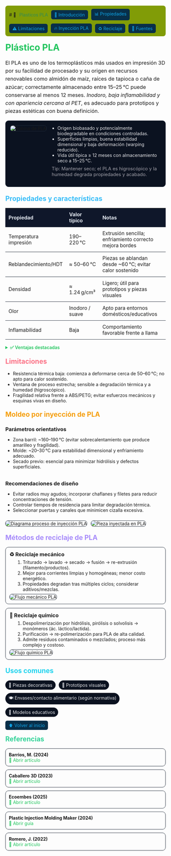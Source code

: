 
<p style="display:flex; gap:10px; flex-wrap:wrap; align-items:center; background:#819C07; padding:10px 12px; border-radius:8px;">
  # 🧃 <span style="color:#2E8B57;">Plasticos PLA</span>
  <a href="#intro" style="text-decoration:none; color:#0ea5e9; background:#082f49; padding:6px 10px; border-radius:6px;">🏁 Introducción</a>
  <a href="#propiedades" style="text-decoration:none; color:#0ea5e9; background:#082f49; padding:6px 10px; border-radius:6px;">📊 Propiedades</a>
  <a href="#limitaciones" style="text-decoration:none; color:#0ea5e9; background:#082f49; padding:6px 10px; border-radius:6px;">⚠️ Limitaciones</a>
  <a href="#inyeccion" style="text-decoration:none; color:#0ea5e9; background:#082f49; padding:6px 10px; border-radius:6px;">🔥 Inyección PLA</a>
  <a href="#reciclaje" style="text-decoration:none; color:#0ea5e9; background:#082f49; padding:6px 10px; border-radius:6px;">♻️ Reciclaje</a>
  <a href="#referencias" style="text-decoration:none; color:#0ea5e9; background:#082f49; padding:6px 10px; border-radius:6px;">🔗 Fuentes</a>
</p>

<!-- Título -->
<h1 id="intro" style="color:#22c55e; margin-top:18px;">Plástico PLA</h1>

<p style="font-size:1.02rem; line-height:1.55;">
El PLA es uno de los termoplásticos más usados en impresión 3D por su facilidad de procesado y su origen en recursos renovables como almidón de maíz, raíces de tapioca o caña de azúcar; correctamente almacenado entre 15–25 °C puede conservarse al menos 12 meses. <em>Inodoro, baja inflamabilidad y con apariencia cercana al PET</em>, es adecuado para prototipos y piezas estéticas con buena definición. 
</p>

<!-- Hero/Imagen principal -->
<div style="display:flex; gap:16px; flex-wrap:wrap; align-items:flex-start; background:#0b1220; border:1px solid #1f2937; padding:14px; border-radius:10px;">
  <img src="#" alt="Bobina de PLA" style="max-width:320px; border-radius:8px; border:1px solid #1f2937;">
  <div style="min-width:260px; flex:1;">
    <ul style="margin:0; padding-left:18px; color:#e5e7eb;">
      <li>Origen biobasado y potencialmente biodegradable en condiciones controladas.</li>
      <li>Superficies limpias, buena estabilidad dimensional y baja deformación (warping reducido).</li>
      <li>Vida útil típica ≥ 12 meses con almacenamiento seco a 15–25 °C.</li>
    </ul>
    <p style="margin-top:8px; font-size:0.92rem; color:#a1a1aa;">
      Tip: Mantener seco; el PLA es higroscópico y la humedad degrada propiedades y acabado.
    </p>
  </div>
</div>

<!-- Propiedades -->
<h2 id="propiedades" style="color:#38bdf8; margin-top:24px;">Propiedades y características</h2>

<!-- Tabla de propiedades rápidas -->
<table style="width:100%; border-collapse:collapse; font-size:0.98rem;">
  <thead>
    <tr style="background:#0f172a; color:#e2e8f0;">
      <th style="text-align:left; padding:10px; border-bottom:1px solid #1f2937;">Propiedad</th>
      <th style="text-align:left; padding:10px; border-bottom:1px solid #1f2937;">Valor típico</th>
      <th style="text-align:left; padding:10px; border-bottom:1px solid #1f2937;">Notas</th>
    </tr>
  </thead>
  <tbody>
    <tr>
      <td style="padding:10px; border-bottom:1px solid #1f2937;">Temperatura impresión</td>
      <td style="padding:10px; border-bottom:1px solid #1f2937;">190–220 °C</td>
      <td style="padding:10px; border-bottom:1px solid #1f2937;">Extrusión sencilla; enfriamiento correcto mejora bordes</td>
    </tr>
    <tr>
      <td style="padding:10px; border-bottom:1px solid #1f2937;">Reblandecimiento/HDT</td>
      <td style="padding:10px; border-bottom:1px solid #1f2937;">≈ 50–60 °C</td>
      <td style="padding:10px; border-bottom:1px solid #1f2937;">Piezas se ablandan desde ~60 °C; evitar calor sostenido</td>
    </tr>
    <tr>
      <td style="padding:10px; border-bottom:1px solid #1f2937;">Densidad</td>
      <td style="padding:10px; border-bottom:1px solid #1f2937;">≈ 1.24 g/cm³</td>
      <td style="padding:10px; border-bottom:1px solid #1f2937;">Ligero; útil para prototipos y piezas visuales</td>
    </tr>
    <tr>
      <td style="padding:10px; border-bottom:1px solid #1f2937;">Olor</td>
      <td style="padding:10px; border-bottom:1px solid #1f2937;">Inodoro / suave</td>
      <td style="padding:10px; border-bottom:1px solid #1f2937;">Apto para entornos domésticos/educativos</td>
    </tr>
    <tr>
      <td style="padding:10px; border-bottom:1px solid #1f2937;">Inflamabilidad</td>
      <td style="padding:10px; border-bottom:1px solid #1f2937;">Baja</td>
      <td style="padding:10px; border-bottom:1px solid #1f2937;">Comportamiento favorable frente a llama</td>
    </tr>
  </tbody>
</table>

<!-- Lista de ventajas claves -->
<details style="margin-top:10px;">
  <summary style="cursor:pointer; font-weight:600; color:#22c55e;">✅ Ventajas destacadas</summary>
  <ul style="margin-top:8px;">
    <li>Resistencia suficiente y buena rigidez para prototipos estéticos y piezas con mucho detalle.</li>
    <li>Transparencia/opacidad según formulación; buen brillo y acabado decorativo.</li>
    <li>Estabilidad dimensional y menor contracción entre capas; warping reducido.</li>
    <li>Compatible con contacto alimentario si se cumplen exigencias y procesos de post-tratamiento adecuados.</li>
  </ul>
</details>

<!-- Limitaciones -->
<h2 id="limitaciones" style="color:#fb7185; margin-top:22px;">Limitaciones</h2>

<ul>
  <li>Resistencia térmica baja: comienza a deformarse cerca de 50–60 °C; no apto para calor sostenido.</li>
  <li>Ventana de proceso estrecha; sensible a degradación térmica y a humedad (higroscópico).</li>
  <li>Fragilidad relativa frente a ABS/PETG; evitar esfuerzos mecánicos y esquinas vivas en diseño.</li>
</ul>

<!-- Inyección de PLA -->
<h2 id="inyeccion" style="color:#f59e0b; margin-top:22px;">Moldeo por inyección de PLA</h2>

<div style="display:flex; gap:14px; flex-wrap:wrap;">
  <div style="flex:1; min-width:260px;">
    <h3 style="margin:6px 0;">Parámetros orientativos</h3>
    <ul>
      <li>Zona barril: ~160–190 °C (evitar sobrecalentamiento que produce amarilleo y fragilidad).</li>
      <li>Molde: ~20–30 °C para estabilidad dimensional y enfriamiento adecuado.</li>
      <li>Secado previo: esencial para minimizar hidrólisis y defectos superficiales.</li>
    </ul>
  </div>
  <div style="flex:1; min-width:260px;">
    <h3 style="margin:6px 0;">Recomendaciones de diseño</h3>
    <ul>
      <li>Evitar radios muy agudos; incorporar chaflanes y filetes para reducir concentraciones de tensión.</li>
      <li>Controlar tiempos de residencia para limitar degradación térmica.</li>
      <li>Seleccionar puertas y canales que minimicen cizalla excesiva.</li>
    </ul>
  </div>
</div>

<!-- Placeholder para imágenes técnicas -->
<div style="margin-top:10px; display:flex; gap:12px; flex-wrap:wrap;">
  <img src="#" alt="Diagrama proceso de inyección PLA" style="max-width:300px; border:1px solid #1f2937; border-radius:8px;">
  <img src="#" alt="Pieza inyectada en PLA" style="max-width:300px; border:1px solid #1f2937; border-radius:8px;">
</div>

<!-- Reciclaje -->
<h2 id="reciclaje" style="color:#a78bfa; margin-top:22px;">Métodos de reciclaje de PLA</h2>

<div style="display:grid; grid-template-columns:repeat(auto-fit,minmax(260px,1fr)); gap:12px;">
  <div style="border:1px solid #1f2937; border-radius:10px; padding:12px;">
    <h3 style="margin:0 0 6px;">♻️ Reciclaje mecánico</h3>
    <ol style="margin:0 0 6px 18px;">
      <li>Triturado → lavado → secado → fusión → re-extrusión (filamento/productos).</li>
      <li>Mejor para corrientes limpias y homogéneas; menor costo energético.</li>
      <li>Propiedades degradan tras múltiples ciclos; considerar aditivos/mezclas.</li>
    </ol>
    <img src="#" alt="Flujo mecánico PLA" style="max-width:100%; border:1px solid #1f2937; border-radius:8px;">
  </div>
  <div style="border:1px solid #1f2937; border-radius:10px; padding:12px;">
    <h3 style="margin:0 0 6px;">🧪 Reciclaje químico</h3>
    <ol style="margin:0 0 6px 18px;">
      <li>Despolimerización por hidrólisis, pirólisis o solvolisis → monómeros (ác. láctico/lactida).</li>
      <li>Purificación → re-polimerización para PLA de alta calidad.</li>
      <li>Admite residuos contaminados o mezclados; proceso más complejo y costoso.</li>
    </ol>
    <img src="#" alt="Flujo químico PLA" style="max-width:100%; border:1px solid #1f2937; border-radius:8px;">
  </div>
</div>

<!-- Tarjetas rápidas de uso -->
<h2 style="color:#22d3ee; margin-top:22px;">Usos comunes</h2>
<div style="display:flex; gap:10px; flex-wrap:wrap;">
  <span style="background:#0b1220; color:#e5e7eb; padding:6px 10px; border-radius:999px;">🎨 Piezas decorativas</span>
  <span style="background:#0b1220; color:#e5e7eb; padding:6px 10px; border-radius:999px;">🧩 Prototipos visuales</span>
  <span style="background:#0b1220; color:#e5e7eb; padding:6px 10px; border-radius:999px;">🍽️ Envases/contacto alimentario (según normativa)</span>
  <span style="background:#0b1220; color:#e5e7eb; padding:6px 10px; border-radius:999px;">🧱 Modelos educativos</span>
</div>

<!-- Navegación al final -->
<p style="margin-top:18px;">
  <a href="#intro" style="text-decoration:none; background:#082f49; color:#0ea5e9; padding:6px 10px; border-radius:6px;">⬆️ Volver al inicio</a>
</p>

<!-- Referencias con “botones” -->
<h2 id="referencias" style="color:#34d399; margin-top:22px;">Referencias</h2>

<ul style="list-style:none; padding-left:0; display:grid; grid-template-columns:repeat(auto-fit,minmax(260px,1fr)); gap:10px;">
  <li style="border:1px solid #1f2937; border-radius:10px; padding:10px;">
    <strong>Barrios, M. (2024)</strong><br>
    <a href="https://gtaambiental.com/reciclaje-mecanico-y-quimico/" target="_blank" style="text-decoration:none; color:#22c55e;">🔗 Abrir artículo</a>
  </li>
  <li style="border:1px solid #1f2937; border-radius:10px; padding:10px;">
    <strong>Caballero 3D (2023)</strong><br>
    <a href="https://caballero3d.com/pla/" target="_blank" style="text-decoration:none; color:#22c55e;">🔗 Abrir artículo</a>
  </li>
  <li style="border:1px solid #1f2937; border-radius:10px; padding:10px;">
    <strong>Ecoembes (2025)</strong><br>
    <a href="https://reducereutilizarecicla.org/plastico-pla-usos-reciclaje/" target="_blank" style="text-decoration:none; color:#22c55e;">🔗 Abrir artículo</a>
  </li>
  <li style="border:1px solid #1f2937; border-radius:10px; padding:10px;">
    <strong>Plastic Injection Molding Maker (2024)</strong><br>
    <a href="https://www.djmolding.com/es/pla-injection-molding-a-comprehensive-guide/" target="_blank" style="text-decoration:none; color:#22c55e;">🔗 Abrir guía</a>
  </li>
  <li style="border:1px solid #1f2937; border-radius:10px; padding:10px;">
    <strong>Romero, J. (2022)</strong><br>
    <a href="https://sicnova3d.com/blog/experiencias-3d/que-es-el-pla-en-impresion-3d-y-para-que-se-utiliza/" target="_blank" style="text-decoration:none; color:#22c55e;">🔗 Abrir artículo</a>
  </li>
</ul>


